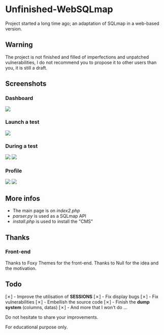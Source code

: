 # Unfinished-WebSQLmap
Project started a long time ago; an adaptation of SQLmap in a web-based version.

## Warning
The project is not finished and filled of imperfections and unpatched vulnerabilities, I do not recommend you to propose it to other users than you, it is still a draft.

## Screenshots
### Dashboard
<img src="https://image.prntscr.com/image/wZaGdS_NRhmylQK9cr9wyA.png">

### Launch a test
<img src="https://image.prntscr.com/image/ZhhpYzftQR_dQ4TpgZk9Bg.png">

### During a test
<img src="https://image.prntscr.com/image/JKrO3KsmS4_iVWxjvf3sWg.png">
<img src="https://image.prntscr.com/image/baOLv4XFQR_nA-jCSJbRIg.png">

### Profile
<img src="https://image.prntscr.com/image/UE_vIUDKRmiFgEi8A-3ktw.png">
<img src="https://image.prntscr.com/image/loqdPnrRTe_6sL103oQRVQ.png">

## More infos
- The main page is on *index2.php*
- *parser.py* is used as a SQLmap API
- *install.php* is used to install the "CMS"

## Thanks
### Front-end
Thanks to Foxy Themes for the front-end.
Thanks to Null for the idea and the motivation.

## Todo
[✗] - Improve the utilisation of **SESSIONS**
[✗] - Fix display bugs 
[✗] - Fix vulnerabilities
[✗] - Embellish the source code
[✗] - Finish the **dump system** (columns, datas)
[✗] - And more that I won't do ...

Do not hesitate to share your improvements.

For educational purpose only.
